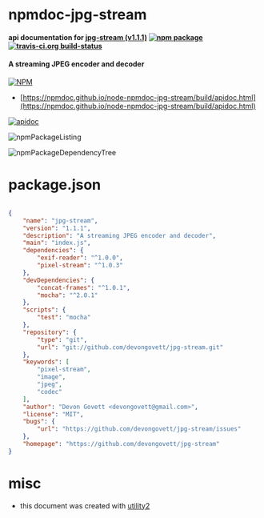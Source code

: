 # npmdoc-jpg-stream

#### api documentation for  [jpg-stream (v1.1.1)](https://github.com/devongovett/jpg-stream)  [![npm package](https://img.shields.io/npm/v/npmdoc-jpg-stream.svg?style=flat-square)](https://www.npmjs.org/package/npmdoc-jpg-stream) [![travis-ci.org build-status](https://api.travis-ci.org/npmdoc/node-npmdoc-jpg-stream.svg)](https://travis-ci.org/npmdoc/node-npmdoc-jpg-stream)

#### A streaming JPEG encoder and decoder

[![NPM](https://nodei.co/npm/jpg-stream.png?downloads=true&downloadRank=true&stars=true)](https://www.npmjs.com/package/jpg-stream)

- [https://npmdoc.github.io/node-npmdoc-jpg-stream/build/apidoc.html](https://npmdoc.github.io/node-npmdoc-jpg-stream/build/apidoc.html)

[![apidoc](https://npmdoc.github.io/node-npmdoc-jpg-stream/build/screenCapture.buildCi.browser.%252Ftmp%252Fbuild%252Fapidoc.html.png)](https://npmdoc.github.io/node-npmdoc-jpg-stream/build/apidoc.html)

![npmPackageListing](https://npmdoc.github.io/node-npmdoc-jpg-stream/build/screenCapture.npmPackageListing.svg)

![npmPackageDependencyTree](https://npmdoc.github.io/node-npmdoc-jpg-stream/build/screenCapture.npmPackageDependencyTree.svg)



# package.json

```json

{
    "name": "jpg-stream",
    "version": "1.1.1",
    "description": "A streaming JPEG encoder and decoder",
    "main": "index.js",
    "dependencies": {
        "exif-reader": "^1.0.0",
        "pixel-stream": "^1.0.3"
    },
    "devDependencies": {
        "concat-frames": "^1.0.1",
        "mocha": "^2.0.1"
    },
    "scripts": {
        "test": "mocha"
    },
    "repository": {
        "type": "git",
        "url": "git://github.com/devongovett/jpg-stream.git"
    },
    "keywords": [
        "pixel-stream",
        "image",
        "jpeg",
        "codec"
    ],
    "author": "Devon Govett <devongovett@gmail.com>",
    "license": "MIT",
    "bugs": {
        "url": "https://github.com/devongovett/jpg-stream/issues"
    },
    "homepage": "https://github.com/devongovett/jpg-stream"
}
```



# misc
- this document was created with [utility2](https://github.com/kaizhu256/node-utility2)
